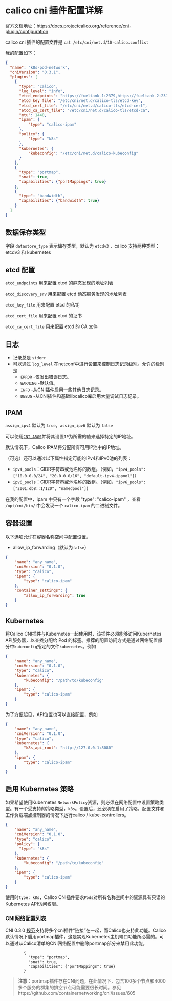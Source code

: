 # calico cni 插件配置详解

官方文档地址：https://docs.projectcalico.org/reference/cni-plugin/configuration

calico cni 插件的配置文件是 `cat /etc/cni/net.d/10-calico.conflist`

我的配置如下：

```json
{
  "name": "k8s-pod-network",
  "cniVersion": "0.3.1",
  "plugins": [
    {
      "type": "calico",
      "log_level": "info",
      "etcd_endpoints": "https://fueltank-1:2379,https://fueltank-2:2379,https://fueltank-3:2379",
      "etcd_key_file": "/etc/cni/net.d/calico-tls/etcd-key",
      "etcd_cert_file": "/etc/cni/net.d/calico-tls/etcd-cert",
      "etcd_ca_cert_file": "/etc/cni/net.d/calico-tls/etcd-ca",
      "mtu": 1440,
      "ipam": {
          "type": "calico-ipam"
      },
      "policy": {
          "type": "k8s"
      },
      "kubernetes": {
          "kubeconfig": "/etc/cni/net.d/calico-kubeconfig"
      }
    },
    {
      "type": "portmap",
      "snat": true,
      "capabilities": {"portMappings": true}
    },
    {
      "type": "bandwidth",
      "capabilities": {"bandwidth": true}
    }
  ]
}
```



## 数据保存类型

字段 `datastore_type` 表示储存类型，默认为 `etcdv3` ，calico 支持两种类型：etcdv3 和 kubernetes



## etcd 配置

`etcd_endpoints` 用来配置 etcd 的静态发现的地址列表

`etcd_discovery_srv` 用来配置 etcd 动态服务发现的地址列表

`etcd_key_file` 用来配置 etcd 的私钥

`etcd_cert_file` 用来配置 etcd 的证书

`etcd_ca_cert_file` 用来配置 etcd 的 CA 文件



## 日志

- 记录总是 `stderr`
- 可以通过 `log_level` 在netconf中进行设置来控制日志记录级别。允许的级别是
  - `ERROR` -仅发出错误日志。
  - `WARNING` -默认值。
  - `INFO` -从CNI插件启用一些其他日志记录。
  - `DEBUG` -从CNI插件和基础libcalico库启用大量调试日志记录。



## IPAM

`assign_ipv4` 默认为 `true`，`assign_ipv6` 默认为 `false`

可以使用[`CNI_ARGS`](https://github.com/appc/cni/blob/master/SPEC.md#parameters)并将其设置`IP`为所需的值来选择特定的IP地址。

默认情况下，Calico IPAM将分配所有可用IP池中的IP地址。

（可选）还可以通过以下属性指定可能的IPv4和IPv6池的列表：

- `ipv4_pools`：CIDR字符串或池名称的数组。（例如，`"ipv4_pools": ["10.0.0.0/24", "20.0.0.0/16", "default-ipv4-ippool"]`）
- `ipv6_pools`：CIDR字符串或池名称的数组。（例如，`"ipv6_pools": ["2001:db8::1/120", "namedpool"]`）

在我的配置中，ipam 中只有一个字段 "type": "calico-ipam" ，查看 `/opt/cni/bin/` 中会发现一个 `calico-ipam` 的二进制文件。



## 容器设置

以下选项允许在容器名称空间中配置设置。

- allow_ip_forwarding（默认为`false`）

```json
{
    "name": "any_name",
    "cniVersion": "0.1.0",
    "type": "calico",
    "ipam": {
        "type": "calico-ipam"
    },
    "container_settings": {
        "allow_ip_forwarding": true
    }
}
```



## Kubernetes

将Calico CNI插件与Kubernetes一起使用时，该插件必须能够访问Kubernetes API服务器，以查找分配给 Pod 的标签。推荐的配置访问方式是通过网络配置部分中`kubeconfig`指定的文件`kubernetes`。例如

```json
{
    "name": "any_name",
    "cniVersion": "0.1.0",
    "type": "calico",
    "kubernetes": {
        "kubeconfig": "/path/to/kubeconfig"
    },
    "ipam": {
        "type": "calico-ipam"
    }
}
```

为了方便起见，API位置也可以直接配置，例如

```json
{
    "name": "any_name",
    "cniVersion": "0.1.0",
    "type": "calico",
    "kubernetes": {
        "k8s_api_root": "http://127.0.0.1:8080"
    },
    "ipam": {
        "type": "calico-ipam"
    }
}
```



## 启用 Kubernetes 策略

如果希望使用Kubernetes `NetworkPolicy`资源，则必须在网络配置中设置策略类型。有一个受支持的策略类型，`k8s`。设置后，还必须在启用了策略，配置文件和工作负载端点控制器的情况下运行calico / kube-controllers。

```json
{
    "name": "any_name",
    "cniVersion": "0.1.0",
    "type": "calico",
    "policy": {
      "type": "k8s"
    },
    "kubernetes": {
        "kubeconfig": "/path/to/kubeconfig"
    },
    "ipam": {
        "type": "calico-ipam"
    }
}
```

使用时`type: k8s`，Calico CNI插件要求`Pods`对所有名称空间中的资源具有只读的Kubernetes API访问权限。



### CNI网络配置列表

CNI 0.3.0 [规范](https://github.com/containernetworking/cni/blob/spec-v0.3.0/SPEC.md#network-configuration-lists)支持将多个cni插件“链接”在一起，而Calico也支持此功能。Calico默认情况下启用portmap插件，这是实现Kubernetes主机端口功能所必需的。可以通过从Calico清单的CNI网络配置中删除portmap部分来禁用此功能。

```
        {
          "type": "portmap",
          "snat": true,
          "capabilities": {"portMappings": true}
        }
```

> **注意**：portmap插件存在CNI问题，在此情况下，包含100多个节点和4000多个服务的群集的排空节点可能需要很长时间。参见https://github.com/containernetworking/cni/issues/605